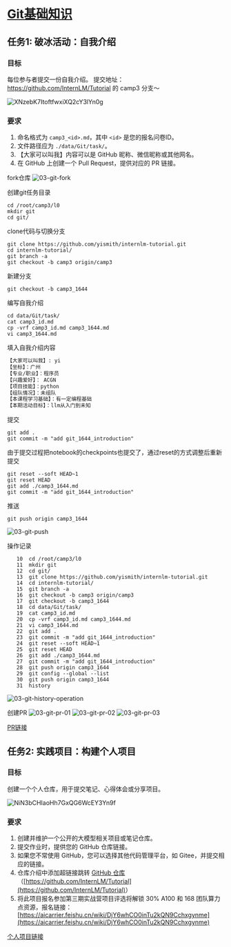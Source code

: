 
# [Git基础知识](https://github.com/InternLM/Tutorial/blob/camp3/docs/L0/Git/readme.md)

## 任务1: 破冰活动：自我介绍
### 目标

每位参与者提交一份自我介绍。
提交地址：https://github.com/InternLM/Tutorial 的 camp3 分支～

![XNzebK7ItoftfwxiXQ2cY3lYn0g](https://github.com/InternLM/Tutorial/assets/160732778/bb74cc07-e806-4d17-9dbc-cca2890a9230)

### 要求

1. 命名格式为 `camp3_<id>.md`，其中 `<id>` 是您的报名问卷ID。
2. 文件路径应为 `./data/Git/task/`。
3. 【大家可以叫我】内容可以是 GitHub 昵称、微信昵称或其他网名。
4. 在 GitHub 上创建一个 Pull Request，提供对应的 PR 链接。


fork仓库
![03-git-fork](../../../assets/image/begin/03/03-git-fork.png)

创建git任务目录
```shell
cd /root/camp3/l0
mkdir git
cd git/
```

clone代码与切换分支
```shell
git clone https://github.com/yismith/internlm-tutorial.git
cd internlm-tutorial/
git branch -a
git checkout -b camp3 origin/camp3
```

新建分支
```shell
git checkout -b camp3_1644
```

编写自我介绍
```shell
cd data/Git/task/
cat camp3_id.md 
cp -vrf camp3_id.md camp3_1644.md
vi camp3_1644.md 
```

填入自我介绍内容
```markdown
【大家可以叫我】: yi
【坐标】：广州
【专业/职业】：程序员
【兴趣爱好】： ACGN
【项目技能】：python
【组队情况】：未组队
【本课程学习基础】：有一定编程基础
【本期活动目标】：llm从入门到未知
```

提交
```shell
git add .
git commit -m "add git_1644_introduction"
```

由于提交过程把notebook的checkpoints也提交了，通过reset的方式调整后重新提交
```shell
git reset --soft HEAD~1
git reset HEAD
git add ./camp3_1644.md 
git commit -m "add git_1644_introduction"
```

推送
```shell
git push origin camp3_1644
```
![03-git-push](../../../assets/image/begin/03/03-git-push.png)


操作记录
```shell
   10  cd /root/camp3/l0
   11  mkdir git
   12  cd git/
   13  git clone https://github.com/yismith/internlm-tutorial.git
   14  cd internlm-tutorial/
   15  git branch -a
   16  git checkout -b camp3 origin/camp3
   17  git checkout -b camp3_1644
   18  cd data/Git/task/
   19  cat camp3_id.md 
   20  cp -vrf camp3_id.md camp3_1644.md
   21  vi camp3_1644.md 
   22  git add .
   23  git commit -m "add git_1644_introduction"
   24  git reset --soft HEAD~1
   25  git reset HEAD
   26  git add ./camp3_1644.md 
   27  git commit -m "add git_1644_introduction"
   28  git push origin camp3_1644
   29  git config --global --list
   30  git push origin camp3_1644
   31  history
```
![03-git-history-operation](../../../assets/image/begin/03/03-git-history-operation.png)

创建PR
![03-git-pr-01](../../../assets/image/begin/03/03-git-pr-01.png)
![03-git-pr-02](../../../assets/image/begin/03/03-git-pr-02.png)
![03-git-pr-03](../../../assets/image/begin/03/03-git-pr-03.png)

[PR链接](https://github.com/InternLM/Tutorial/pull/980)


## 任务2: 实践项目：构建个人项目
### 目标

创建一个个人仓库，用于提交笔记、心得体会或分享项目。

![NiN3bCHIaoHh7GxQG6WcEY3Yn9f](https://github.com/InternLM/Tutorial/assets/160732778/c76691e7-eb21-435f-a0ed-4a6b62e569e4)

### 要求

1. 创建并维护一个公开的大模型相关项目或笔记仓库。
2. 提交作业时，提供您的 GitHub 仓库链接。
3. 如果您不常使用 GitHub，您可以选择其他代码管理平台，如 Gitee，并提交相应的链接。
4. 仓库介绍中添加超链接跳转 [GitHub 仓库](https://github.com/InternLM/Tutorial)（<u>[https://github.com/InternLM/Tutorial](https://github.com/InternLM/Tutorial)</u>）
5. 将此项目报名参加第三期实战营项目评选将解锁 30% A100 和 168 团队算力点资源，报名链接：[https://aicarrier.feishu.cn/wiki/DjY6whCO0inTu2kQN9Cchxgynme](https://aicarrier.feishu.cn/wiki/DjY6whCO0inTu2kQN9Cchxgynme)


[个人项目链接](https://github.com/yismith/llm-learning)
